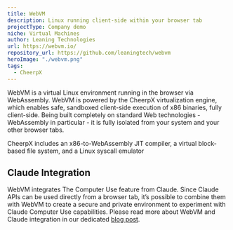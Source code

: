```yaml
---
title: WebVM
description: Linux running client-side within your browser tab
projectType: Company demo
niche: Virtual Machines
author: Leaning Technologies
url: https://webvm.io/
repository_url: https://github.com/leaningtech/webvm
heroImage: "./webvm.png"
tags:
  - CheerpX
---
```


WebVM is a virtual Linux environment running in the browser via WebAssembly. WebVM is powered by the CheerpX virtualization engine, which enables safe, sandboxed client-side execution of x86 binaries, fully client-side. Being built completely on standard Web technologies - WebAssembly in particular - it is fully isolated from your system and your other browser tabs.

CheerpX includes an x86-to-WebAssembly JIT compiler, a virtual block-based  file system, and a Linux syscall emulator     



## Claude Integration

WebVM integrates The Computer Use feature from Claude. Since Claude APIs can be used directly from a browser tab, it’s possible to combine them with WebVM to create a secure and private environment to experiment with Claude Computer Use capabilities. Please read more about WebVM and Claude integration in our dedicated [blog post](https://cheerpx.io/blog/webvm-claude).
